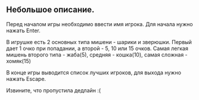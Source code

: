 ## Небольшое описание.

Перед началом игры необходимо ввести имя игрока. 
Для начала нужно нажать Enter.

В игрушке есть 2 основных типа мишени - шарики и зверюшки.
Первый дает 1 очко при попадании, а второй - 5, 10 или 15 очков.
Самая легкая мишень второго типа - жаба(5), средняя - кошка(10), 
самая сложная - хомяк(15)


В конце игры выводится список лучших игроков, 
для выхода нужно нажать Escape.

Извините, что пропустила дедлайн :(
